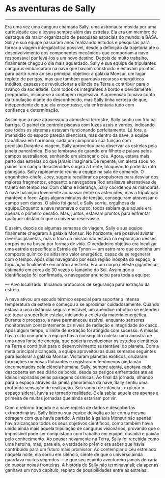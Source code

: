# As aventuras de Sally

---

Era uma vez uma canguru chamada Sally, uma astronauta movida por uma curiosidade que a levava sempre além das estrelas.
Ela era um membro de destaque da maior organização de pesquisas espaciais do mundo: a BASA. Sally e sua equipe passaram anos realizando estudos e pesquisas para tornar a viagem intergaláctica possível, desde a definição da trajetória até o desenvolvimento dos componentes mecânicos que comporiam a nave responsável por levá-los a um novo destino.
Depois de muito trabalho, finalmente chegou o dia mais aguardado. Sally e sua equipe de tripulantes cangurus embarcaram na nave que haviam construído e estavam prontos para partir rumo ao seu principal objetivo: a galáxia Monsur, um lugar repleto de perigos, mas que também guardava recursos energéticos inéditos, capazes de revolucionar a ciência na Terra e contribuir para o avanço da sociedade.
Com todos os integrantes a bordo e devidamente preparados, iniciou-se a contagem regressiva. A apreensão tomava conta da tripulação diante do desconhecido, mas Sally tinha certeza de que, independente do que ela encontrasse, ela enfrentaria tudo com confiança e determinação.

Assim que a nave atravessou a atmosfera terrestre, Sally sentiu um frio na barriga. O painel de controle piscava com luzes azuis e verdes, indicando que todos os sistemas estavam funcionando perfeitamente. Lá fora, a imensidão do espaço parecia silenciosa, mas dentro da nave, a equipe trabalhava em harmonia, cada um cumprindo sua função com precisão.Durante a viagem, Sally aproveitou para observar as estrelas pela janela panorâmica. Ela se lembrava de quando era filhote e pulava pelos campos australianos, sonhando em alcançar o céu. Agora, estava mais perto das estrelas do que jamais imaginara.De repente, um alerta soou no painel: um campo de asteroides surgira à frente, bloqueando parte da rota planejada. Sally rapidamente reuniu a equipe na sala de comando. O engenheiro-chefe, Joey, sugeriu recalibrar os propulsores para desviar dos maiores fragmentos, enquanto a navegadora Roo analisava alternativas de trajeto em tempo real.Com calma e liderança, Sally coordenou as manobras. A nave balançou levemente ao passar entre os asteroides, mas a tripulação manteve o foco. Após alguns minutos de tensão, conseguiram atravessar o campo sem danos. O alívio foi geral, e Sally sorriu, orgulhosa da equipe.Enquanto a nave retomava o curso, todos sabiam que aquele era apenas o primeiro desafio. Mas, juntos, estavam prontos para enfrentar qualquer obstáculo que o universo reservasse.

E assim, depois de algumas semanas de viagem, Sally e sua equipe finalmente chegaram à galáxia Monsur. No horizonte, era possível avistar diversos planetas, mas o foco da missão não estava na exploração desses corpos ou na busca por formas de vida. O verdadeiro objetivo era localizar uma estrela específica: a Estrela de Tynon — um astro raro que continha um composto químico de altíssimo valor energético, capaz de se regenerar com o tempo.
Após dias navegando por essa região inóspita do espaço, a tripulação finalmente encontrou a estrela. Era um corpo celeste gigantesco, estimado em cerca de 30 vezes o tamanho do Sol. Assim que a identificação foi confirmada, o navegador anunciou para toda a equipe:

— Alvo localizado. Iniciando protocolos de segurança para extração da estrela.

A nave ativou um escudo térmico especial para suportar a intensa temperatura da estrela e começou a se aproximar cuidadosamente. Quando estava a uma distância segura e estável, um apêndice robótico se estendeu até tocar a superfície estelar, iniciando a coleta da matéria energética.
Durante o processo, a nave permaneceu estável, enquanto sensores monitoravam constantemente os níveis de radiação e integridade do casco. Após algum tempo, o limite de extração foi atingido com sucesso. A missão havia sido cumprida: a equipe havia conseguido coletar uma amostra de uma nova fonte de energia, que poderia revolucionar os estudos científicos na Terra e contribuir para o desenvolvimento sustentável do planeta.
Com a meta principal alcançada, a equipe aproveitou as duas semanas seguintes para explorar a galáxia Monsur. Visitaram planetas exóticos, cruzaram formações rochosas flutuantes e registraram fenômenos ainda não documentados pela ciência humana. Sally, sempre atenta, anotava cada descoberta em seu diário de bordo, desde os perigos enfrentados até as ideias inspiradas pelas paisagens cósmicas.
Ao final da jornada, olhando para o espaço através da janela panorâmica da nave, Sally sentiu uma profunda sensação de realização. Seu sonho de infância , explorar o espaço sideral, havia se tornado realidade. E ela sabia: aquela era apenas a primeira de muitas jornadas que ainda estariam por vir.

Com o retorno traçado e a nave repleta de dados e descobertas extraordinárias, Sally liderou sua equipe de volta ao lar com a mesma coragem com que havia partido. A missão à galáxia Monsur não apenas havia alcançado todos os seus objetivos científicos, como também havia unido ainda mais aquela tripulação de cangurus visionários, provando que o impossível pode ser conquistado com trabalho em equipe, ousadia e paixão pelo conhecimento. Ao pousar novamente na Terra, Sally foi recebida como uma heroína, mas, para ela, o verdadeiro prêmio era saber que havia contribuído para um futuro mais promissor. Ao contemplar o céu estrelado naquela noite, ela sorriu em silêncio, ciente de que o universo ainda guardava muitos segredos — e que seu espírito aventureiro jamais deixaria de buscar novas fronteiras. A história de Sally não terminava ali; ela apenas ganhava um novo capítulo, repleto de possibilidades entre as estrelas.